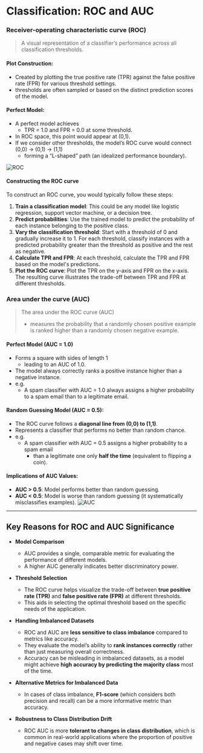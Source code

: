 # Classification: ROC and AUC

### Receiver-operating characteristic curve (ROC)
> A visual representation of a classifier’s performance across all classification thresholds.

#### Plot Construction:
-  Created by plotting the true positive rate (TPR) against the false positive rate (FPR) for various threshold settings.
- thresholds are often sampled or based on the distinct prediction scores of the model.

#### Perfect Model:
- A perfect model achieves
  - TPR = 1.0 and FPR = 0.0 at some threshold.
- In ROC space, this point would appear at (0,1). 
- If we consider other thresholds, the model’s ROC curve would connect (0,0) → (0,1) → (1,1) 
  - forming a “L-shaped” path (an idealized performance boundary).

![ROC](https://developers.google.com/static/machine-learning/crash-course/images/auc_1-0.png)

#### Constructing the ROC curve
To construct an ROC curve, you would typically follow these steps:

1. **Train a classification model**: This could be any model like logistic regression, support vector machine, or a decision tree.
2. **Predict probabilities**: Use the trained model to predict the probability of each instance belonging to the positive class.
3. **Vary the classification threshold**: Start with a threshold of 0 and gradually increase it to 1. For each threshold, classify instances with a predicted probability greater than the threshold as positive and the rest as negative.
4. **Calculate TPR and FPR**: At each threshold, calculate the TPR and FPR based on the model's predictions.   
5. **Plot the ROC curve**: Plot the TPR on the y-axis and FPR on the x-axis. The resulting curve illustrates the trade-off between TPR and FPR at different thresholds.   

### Area under the curve (AUC)
> The area under the ROC curve (AUC) 
> - measures the probability that a randomly chosen positive example is ranked higher than a randomly chosen negative example.


#### Perfect Model (AUC = 1.0)
  - Forms a square with sides of length 1
    - leading to an AUC of 1.0.  
  - The model always correctly ranks a positive instance higher than a negative instance.  
  - e.g.
    - A spam classifier with AUC = 1.0 always assigns a higher probability to a spam email than to a legitimate email.  

#### Random Guessing Model (AUC = 0.5):  
  - The ROC curve follows a **diagonal line from (0,0) to (1,1)**.  
  - Represents a classifier that performs no better than random chance.  
  - e.g.
    -  A spam classifier with AUC = 0.5 assigns a higher probability to a spam email 
       -  than a legitimate one only **half the time** (equivalent to flipping a coin).  

#### Implications of AUC Values:
  - **AUC > 0.5**: Model performs better than random guessing.  
  - **AUC < 0.5**: Model is worse than random guessing (it systematically misclassifies examples).
![AUC](https://developers.google.com/static/machine-learning/crash-course/images/auc_0-5.png)


***

## Key Reasons for ROC and AUC Significance

- **Model Comparison**  
  - AUC provides a single, comparable metric for evaluating the performance of different models.  
  - A higher AUC generally indicates better discriminatory power.  

- **Threshold Selection**  
  - The ROC curve helps visualize the trade-off between **true positive rate (TPR)** and **false positive rate (FPR)** at different thresholds.  
  - This aids in selecting the optimal threshold based on the specific needs of the application.  

- **Handling Imbalanced Datasets**  
  - ROC and AUC are **less sensitive to class imbalance** compared to metrics like accuracy.  
  - They evaluate the model’s ability to **rank instances correctly** rather than just measuring overall correctness.  
  - Accuracy can be misleading in imbalanced datasets, as a model might achieve **high accuracy by predicting the majority class** most of the time.  

- **Alternative Metrics for Imbalanced Data**  
  - In cases of class imbalance, **F1-score** (which considers both precision and recall) can be a more informative metric than accuracy.  

- **Robustness to Class Distribution Drift**  
  - ROC AUC is more **tolerant to changes in class distribution**, which is common in real-world applications where the proportion of positive and negative cases may shift over time.
